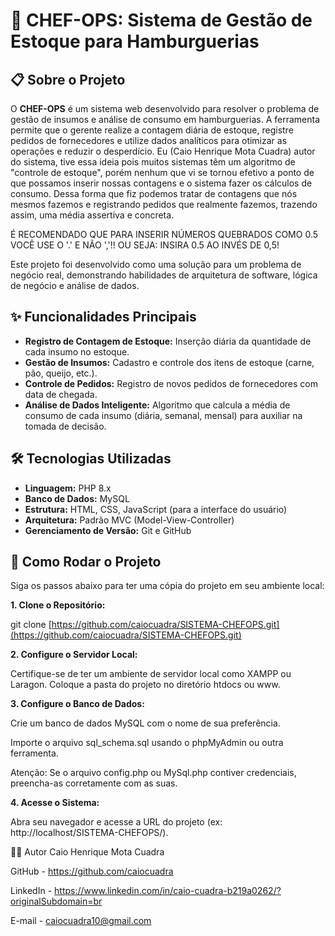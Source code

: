 # 🍔 CHEF-OPS: Sistema de Gestão de Estoque para Hamburguerias

## 📋 Sobre o Projeto

O **CHEF-OPS** é um sistema web desenvolvido para resolver o problema de gestão de insumos e análise de consumo em hamburguerias. A ferramenta permite que o gerente realize a contagem diária de estoque, registre pedidos de fornecedores e utilize dados analíticos para otimizar as operações e reduzir o desperdício. Eu (Caio Henrique Mota Cuadra) autor do sistema, tive essa ideia pois muitos sistemas têm um algoritmo de "controle de estoque", porém nenhum que vi se tornou efetivo a ponto de que possamos inserir nossas contagens e o sistema fazer os cálculos de consumo. Dessa forma que fiz podemos tratar de contagens que nós mesmos fazemos e registrando pedidos que realmente fazemos, trazendo assim, uma média assertiva e concreta.

É RECOMENDADO QUE PARA INSERIR NÚMEROS QUEBRADOS COMO 0.5 VOCÊ USE O '.' E NÃO ','!! OU SEJA: INSIRA 0.5 AO INVÉS DE 0,5!

Este projeto foi desenvolvido como uma solução para um problema de negócio real, demonstrando habilidades de arquitetura de software, lógica de negócio e análise de dados.

## ✨ Funcionalidades Principais

* **Registro de Contagem de Estoque:** Inserção diária da quantidade de cada insumo no estoque.
* **Gestão de Insumos:** Cadastro e controle dos itens de estoque (carne, pão, queijo, etc.).
* **Controle de Pedidos:** Registro de novos pedidos de fornecedores com data de chegada.
* **Análise de Dados Inteligente:** Algoritmo que calcula a média de consumo de cada insumo (diária, semanal, mensal) para auxiliar na tomada de decisão.

## 🛠️ Tecnologias Utilizadas

* **Linguagem:** PHP 8.x
* **Banco de Dados:** MySQL
* **Estrutura:** HTML, CSS, JavaScript (para a interface do usuário)
* **Arquitetura:** Padrão MVC (Model-View-Controller)
* **Gerenciamento de Versão:** Git e GitHub

## 🚀 Como Rodar o Projeto

Siga os passos abaixo para ter uma cópia do projeto em seu ambiente local:

**1. Clone o Repositório:**

git clone [https://github.com/caiocuadra/SISTEMA-CHEFOPS.git](https://github.com/caiocuadra/SISTEMA-CHEFOPS.git)

**2. Configure o Servidor Local:**

Certifique-se de ter um ambiente de servidor local como XAMPP ou Laragon. Coloque a pasta do projeto no diretório htdocs ou www.

**3. Configure o Banco de Dados:**

Crie um banco de dados MySQL com o nome de sua preferência.

Importe o arquivo sql_schema.sql  usando o phpMyAdmin ou outra ferramenta.

Atenção: Se o arquivo config.php ou MySql.php contiver credenciais, preencha-as corretamente com as suas.

**4. Acesse o Sistema:**

Abra seu navegador e acesse a URL do projeto (ex: http://localhost/SISTEMA-CHEFOPS/).

👨‍💻 Autor
Caio Henrique Mota Cuadra

GitHub - https://github.com/caiocuadra

LinkedIn - https://www.linkedin.com/in/caio-cuadra-b219a0262/?originalSubdomain=br

E-mail - caiocuadra10@gmail.com
